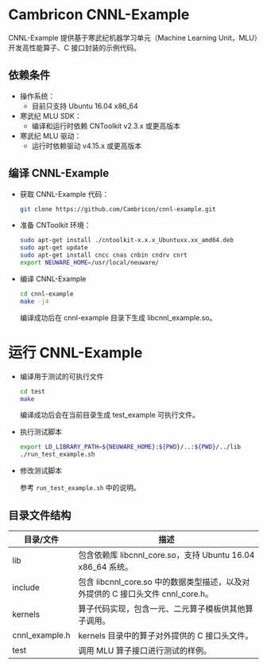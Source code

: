 # Cambricon CNNL-Example

CNNL-Example 提供基于寒武纪机器学习单元（Machine Learning Unit，MLU）开发高性能算子、C 接口封装的示例代码。

## 依赖条件

- 操作系统：
  - 目前只支持 Ubuntu 16.04 x86_64
- 寒武纪 MLU SDK：
  - 编译和运行时依赖 CNToolkit v2.3.x 或更高版本
- 寒武纪 MLU 驱动：
  - 运行时依赖驱动 v4.15.x 或更高版本

## 编译 CNNL-Example

- 获取 CNNL-Example 代码：

  ```sh
  git clone https://github.com/Cambricon/cnnl-example.git
  ```

- 准备 CNToolkit 环境：

  ```sh
  sudo apt-get install ./cntoolkit-x.x.x_Ubuntuxx.xx_amd64.deb
  sudo apt-get update
  sudo apt-get install cncc cnas cnbin cndrv cnrt
  export NEUWARE_HOME=/usr/local/neuware/
  ```

- 编译 CNNL-Example

  ```sh
  cd cnnl-example
  make -j4
  ```

  编译成功后在 cnnl-example 目录下生成 libcnnl_example.so。

# 运行 CNNL-Example

- 编译用于测试的可执行文件

  ```sh
  cd test
  make
  ```

  编译成功后会在当前目录生成 test_example 可执行文件。

- 执行测试脚本

  ```sh
  export LD_LIBRARY_PATH=${NEUWARE_HOME}:${PWD}/..:${PWD}/../lib
  ./run_test_example.sh
  ```

- 修改测试脚本

  参考 `run_test_example.sh` 中的说明。

## 目录文件结构

| 目录/文件      | 描述                                                                             |
| -------------- | -------------------------------------------------------------------------------- |
| lib            | 包含依赖库 libcnnl_core.so，支持 Ubuntu 16.04 x86_64 系统。                      |
| include        | 包含 libcnnl_core.so 中的数据类型描述，以及对外提供的 C 接口头文件 cnnl_core.h。 |
| kernels        | 算子代码实现，包含一元、二元算子模板供其他算子调用。                             |
| cnnl_example.h | kernels 目录中的算子对外提供的 C 接口头文件。                                    |
| test           | 调用 MLU 算子接口进行测试的样例。                                                |
